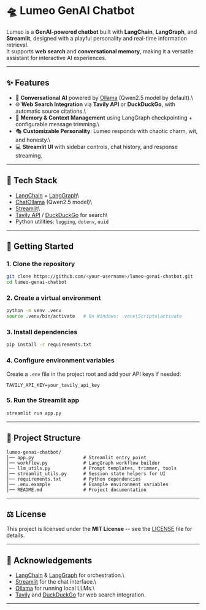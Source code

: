 # 🛸 Lumeo GenAI Chatbot

Lumeo is a **GenAI-powered chatbot** built with **LangChain**,
**LangGraph**, and **Streamlit**, designed with a playful personality
and real-time information retrieval.\
It supports **web search** and **conversational memory**, making it a
versatile assistant for interactive AI experiences.

------------------------------------------------------------------------

## ✨ Features

-   🤖 **Conversational AI** powered by [Ollama](https://ollama.com)
    (Qwen2.5 model by default).\
-   🌐 **Web Search Integration** via **Tavily API** or **DuckDuckGo**,
    with automatic source citations.\
-   🧠 **Memory & Context Management** using LangGraph checkpointing +
    configurable message trimming.\
-   🎭 **Customizable Personality**: Lumeo responds with chaotic charm,
    wit, and honesty.\
-   💻 **Streamlit UI** with sidebar controls, chat history, and
    response streaming.

------------------------------------------------------------------------

## 🔧 Tech Stack

-   [LangChain](https://www.langchain.com/) +
    [LangGraph](https://github.com/langchain-ai/langgraph)\
-   [ChatOllama](https://ollama.com) (Qwen2.5 model)\
-   [Streamlit](https://streamlit.io/)\
-   [Tavily API](https://tavily.com) /
    [DuckDuckGo](https://duckduckgo.com/) for search\
-   Python utilities: `logging`, `dotenv`, `uuid`

------------------------------------------------------------------------

## 🚀 Getting Started

### 1. Clone the repository

``` bash
git clone https://github.com/<your-username>/lumeo-genai-chatbot.git
cd lumeo-genai-chatbot
```

### 2. Create a virtual environment

``` bash
python -m venv .venv
source .venv/bin/activate   # On Windows: .venv\Scripts\activate
```

### 3. Install dependencies

``` bash
pip install -r requirements.txt
```

### 4. Configure environment variables

Create a `.env` file in the project root and add your API keys if
needed:

``` env
TAVILY_API_KEY=your_tavily_api_key
```

### 5. Run the Streamlit app

``` bash
streamlit run app.py
```

------------------------------------------------------------------------

## 📂 Project Structure

    lumeo-genai-chatbot/
    │── app.py                  # Streamlit entry point
    │── workflow.py             # LangGraph workflow builder
    │── llm_utils.py            # Prompt templates, trimmer, tools
    │── streamlit_utils.py      # Session state helpers for UI
    │── requirements.txt        # Python dependencies
    │── .env.example            # Example environment variables
    │── README.md               # Project documentation

------------------------------------------------------------------------

## ⚖️ License

This project is licensed under the **MIT License** -- see the
[LICENSE](LICENSE) file for details.

------------------------------------------------------------------------

## 🙌 Acknowledgements

-   [LangChain](https://www.langchain.com/) &
    [LangGraph](https://github.com/langchain-ai/langgraph) for
    orchestration.\
-   [Streamlit](https://streamlit.io/) for the chat interface.\
-   [Ollama](https://ollama.com) for running local LLMs.\
-   [Tavily](https://tavily.com) and
    [DuckDuckGo](https://duckduckgo.com) for web search integration.

------------------------------------------------------------------------
